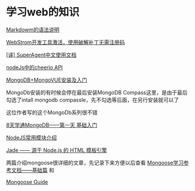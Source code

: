 # 学习web的知识 #

[Markdowm的语法说明](http://wowubuntu.com/markdown/basic.html "Markdowm的语法说明")

[WebStrom开发工具激活，使用破解补丁无需注册码](https://blog.csdn.net/qq_24504453/article/details/77407329 "WebStrom激活，使用破解补丁无需注册码")

[[译] SuperAgent中文使用文档](https://cnodejs.org/topic/5378720ed6e2d16149fa16bd)

[nodeJs中的cheerio API](https://cnodejs.org/topic/5203a71844e76d216a727d2e)

[MongoDB+MongoVUE安装及入门](https://www.cnblogs.com/xll1025/p/6443786.html )

MongoDb安装的有时候会停在最后安装MongoDB Compass这里，是由于最后勾选了intall mongodb compassle，先不勾选等后面，在另行安装就可以了

这位作者写的这个MongoDb系列很不错

[8天学通MongoDB——第一天 基础入门](http://www.cnblogs.com/huangxincheng/archive/2012/02/18/2356595.html )

[NodeJS常用模块介绍](https://www.cnblogs.com/simadi/p/5793622.html )

[Jade —— 源于 Node.js 的 HTML 模板引擎](https://segmentfault.com/a/1190000000357534 )

两篇介绍mongoose很详细的文章，先记录下来方便以后查看
[Mongoose学习参考文档——基础篇](https://cnodejs.org/topic/504b4924e2b84515770103dd ) 和

[Mongoose Guide](https://cnodejs.org/topic/5206581b44e76d216aae072e )
